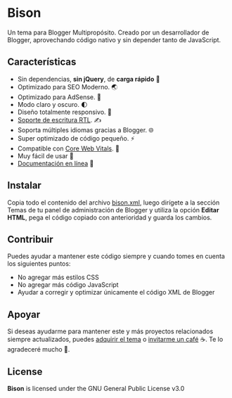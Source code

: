 # Bison

Un tema para Blogger Multipropósito. Creado por un desarrollador de Blogger, aprovechando código nativo y sin depender tanto de JavaScript.

## Características

- Sin dependencias, **sin jQuery**, de **carga rápido** 🚀 
- Optimizado para SEO Moderno. 🌏
- Optimizado para AdSense. 🔮
- Modo claro y oscuro. 🌓
- Diseño totalmente responsivo. 📱
- [Soporte de escritura RTL](https://bison.zkreations.com/?hl=ar). ✍
- Soporta múltiples idiomas gracias a Blogger. 🌐
- Super optimizado de código pequeño. ⚡️ 
- Compatible con [Core Web Vitals](https://pagespeed.web.dev/report?url=https://bison.zkreations.com/). 🎯
- Muy fácil de usar 🔰
- [Documentación en línea](https://bison.hudocs.com/) 📖

## Instalar

Copia todo el contenido del archivo [bison.xml](https://github.com/zkreations/bison/blob/main/themes/bison/bison.xml), luego dirígete a la sección Temas de tu panel de administración de Blogger y utiliza la opción **Editar HTML**, pega el código copiado con anterioridad y guarda los cambios.

## Contribuir

Puedes ayudar a mantener este código siempre y cuando tomes en cuenta los siguientes puntos:

- No agregar más estilos CSS
- No agregar más código JavaScript
- Ayudar a corregir y optimizar únicamente el código XML de Blogger

## Apoyar

Si deseas ayudarme para mantener este y más proyectos relacionados siempre actualizados, puedes [adquirir el tema](https://store.zkreations.com/2022/11/bison.html) o [invitarme un café](https://ko-fi.com/zkreations) ☕. Te lo agradeceré mucho 👏.


## License

**Bison** is licensed under the GNU General Public License v3.0